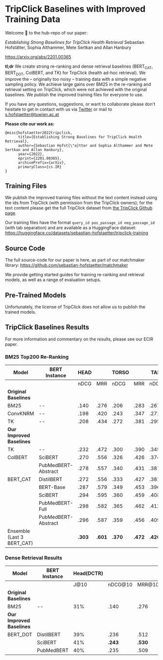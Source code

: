# TripClick Baselines with Improved Training Data

Welcome 🙌 to the hub-repo of our paper:

*Establishing Strong Baselines for TripClick Health Retrieval* Sebastian Hofstätter, Sophia Althammer, Mete Sertkan and Allan Hanbury

https://arxiv.org/abs/2201.00365

**tl;dr** We create strong re-ranking and dense retrieval baselines (BERT<sub>CAT</sub>, BERT<sub>DOT</sub>, ColBERT, and TK) for TripClick (health ad-hoc retrieval). We improve the – originally too noisy – training data with a simple negative sampling policy. We achieve large gains over BM25 in the re-ranking and retrieval setting on TripClick, which were not achieved with the original baselines. We publish the improved training files for everyone to use.

If you have any questions, suggestions, or want to collaborate please don't hesitate to get in contact with us via [Twitter](https://twitter.com/s_hofstaetter) or mail to s.hofstaetter@tuwien.ac.at

**Please cite our work as:**
````
@misc{hofstaetter2022tripclick,
      title={Establishing Strong Baselines for TripClick Health Retrieval}, 
      author={Sebastian Hofst{\"a}tter and Sophia Althammer and Mete Sertkan and Allan Hanbury},
      year={2022},
      eprint={2201.00365},
      archivePrefix={arXiv},
      primaryClass={cs.IR}
}
````

## Training Files

We publish the improved training files without the text content instead using the ids from TripClick (with permission from the TripClick owners); for the text content please get the full TripClick dataset from [the TripClick Github page](https://github.com/tripdatabase/tripclick). 

Our training files have the format ``query_id pos_passage_id neg_passage_id`` (with tab separation) and are available as a HuggingFace dataset: https://huggingface.co/datasets/sebastian-hofstaetter/tripclick-training

## Source Code

The full source-code for our paper is here, as part of our matchmaker library: https://github.com/sebastian-hofstaetter/matchmaker

We provide getting started guides for training re-ranking and retrieval models, as well as a range of evaluation setups.

## Pre-Trained Models

Unfortunately, the license of TripClick does not allow us to publish the trained models. 

## TripClick Baselines Results

For more information and commentary on the results, please see our ECIR paper.

### BM25 Top200 Re-Ranking

| Model |      BERT Instance | HEAD   ||  TORSO || TAIL ||
|--------|-------------------|-------|-|-------|--|---------------|-|
| |  | nDCG  | MRR   | nDCG  | MRR   | nDCG | MRR |
| **Original Baselines**|
| BM25                               | --                                   | .140          | .276          | .206          | .283          | .267         | .258        |
| ConvKNRM                           | --                                   | .198          | .420          | .243          | .347          | .271         | .265        |
| TK                                 | --                                   | .208          | .434          | .272          | .381          | .295         | .280        |
| **Our Improved Baselines**|
| TK                                 | --                                   | .232          | .472          | .300          | .390          | .345         | .319        |
| ColBERT                            | SciBERT                              | .270          | .556          | .326          | .426          | .374         | .347        |
|                                    | PubMedBERT-Abstract                  | .278          | .557          | .340          | .431          | .387         | .361        |
| BERT_CAT                           | DistilBERT                           | .272          | .556          | .333          | .427          | .381         | .355        |
|                                    | BERT-Base                            | .287          | .579          | .349          | .453          | .396         | .366        |
|                                    | SciBERT                              | .294          | .595          | .360          | .459          | .408         | .377        |
|                                    | PubMedBERT-Full                      | .298          | .582          | .365          | .462          | .412         | .381        |
|                                    | PubMedBERT-Abstract                  | .296          | .587          | .359          | .456          | .409         | .380        |
| Ensemble (Last 3 BERT_CAT)                                        |       | **.303**      | **.601**     | **.370**       | **.472**       | **.420** |      **.392** |



### Dense Retrieval Results


| Model    | BERT Instance                            | Head(DCTR)             |                 |                |               |               |               |
| ------------------------------------|-----------------------------|--------------|-----------------|----------------|---------------|---------------|---------------|
|                                     |            | J@10 | nDCG@10 | MRR@10 | R@100 | R@200 | R@1K  |
| **Original Baselines**|
|  BM25                               | --         | 31%         | .140            | .276           | .499          | .621          | **.834** |
| **Our Improved Baselines**|
|  BERT_DOT                           | DistilBERT | 39%         | .236            | .512           | .550          | .648          | .813          |
|                                     | SciBERT    | 41%         | **.243**   | **.530**  | .562          | .640          | .793          |
|                                     | PubMedBERT | 40%         | .235            | .509           | **.582** | **.673** | .828          |
